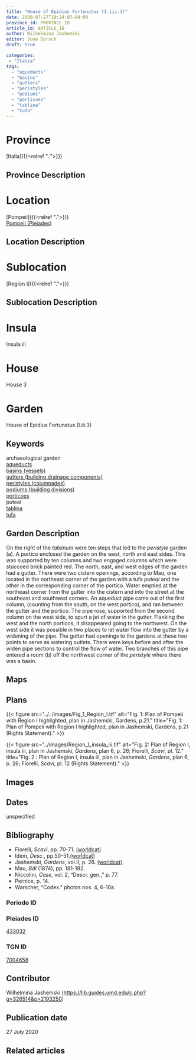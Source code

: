```yaml
---
title: "House of Epidius Fortunatus (I.iii.3)"
date: 2020-07-27T19:24:07-04:00
province_id: PROVINCE_ID
article_id: ARTICLE_ID
author: Wilhelmina Jashemski
editor: June Dorsch
draft: true

categories:
 - "Italia"
tags:
  - "aqueducts"
  - "basins"
  - "gutters"
  - "peristyles"
  - "podiums"
  - "porticoes"
  - "tablina"
  - "tufa"
---
```


# Province

[Italia]({{<relref "..">}})

## Province Description

<!-- DESCRIPTION -->


# Location

[Pompeii]({{<relref ".">}}) \
[Pompeii (Pleiades)](https://pleiades.stoa.org/places/433032)

## Location Description

<!-- LEAVE THIS BLANK FOR NOW -->

# Sublocation

[Region I]({{<relref ".">}})

## Sublocation Description

<!-- DESCRIPTION -->

# Insula

Insula iii

# House

House 3

# Garden

House of Epidius Fortunatus (I.iii.3)

## Keywords

archaeological garden \
[aqueducts](http://vocab.getty.edu/page/aat/300006165) \
[basins (vessels)](http://vocab.getty.edu/page/aat/300045614) \
[gutters (building drainage components)](http://vocab.getty.edu/page/aat/300052565) \
[peristyles (columnades)](http://vocab.getty.edu/page/aat/300004029) \
[podiums (building divisions)](http://vocab.getty.edu/page/aat/300000976) \
[porticoes](http://vocab.getty.edu/page/aat/300004145) \
puteal \
[tablina](http://vocab.getty.edu/page/aat/300004180) \
[tufa](http://vocab.getty.edu/page/aat/300011712)  

## Garden Description

On the right of the *tablinum* were ten steps that led to the *peristyle* garden (a). A portico enclosed the garden on the west, north and east sides. This was supported by ten columns and two engaged columns which were stuccoed brick painted red. The north, east, and west edges of the garden had a gutter. There were two cistern openings, according to Mau, one located in the northeast corner of the garden with a tufa *puteal* and the other in the corresponding corner of the portico. Water emptied at the northeast corner from the gutter into the cistern and into the street at the southeast and southwest corners. An aqueduct pipe came out of the first column, (counting from the south, on the west portico), and ran between the gutter and the portico. The pipe rose, supported from the second column on the west side, to spurt a jet of water in the gutter. Flanking the west and the north porticos, it disappeared going to the northwest. On the west side it was possible in two places to let water flow into the gutter by a widening of the pipe. The gutter had openings to the gardens at these two points to serve as watering outlets. There were keys before and after the widen pipe sections to control the flow of water. Two branches of this pipe entered a room (b) off the northwest corner of the *peristyle* where there was a basin.

## Maps

<!--
OLD WAY (DO NOT USE)
![alt_text](../../images/image_name.ext)
*CAPTION*

NEW WAY ↓↓↓↓
{{< figure src="../../images/image_name.ext" alt="ALT_TEXT" title="CAPTION" >}}
-->

## Plans

{{< figure src="../../images/Fig_1_Region_I.tif" alt="Fig. 1: Plan of Pompeii with Region I highlighted, plan in Jashemski, Gardens, p.21." title="Fig. 1: Plan of Pompeii with Region I highlighted, plan in Jashemski, Gardens, p.21 (Rights Statement)." >}}

{{< figure src="../images/Region_I_insula_iii.tif" alt="Fig. 2: Plan of Region I, insula iii, plan in Jashemski, *Gardens*, plan 6, p. 26; Fiorelli,
*Scavi*, pl. 12." title="Fig. 2 : Plan of Region I, insula iii, plan in Jashemski, *Gardens*, plan 6, p. 26; Fiorelli,
*Scavi*, pl. 12 (Rights Statement)." >}}

## Images


## Dates

unspecified

## Bibliography

* Fiorelli, *Scavi*, pp. 70-71. [(worldcat)](http://www.worldcat.org/oclc/249024903)
* Idem, *Desc.*, pp.50-51.[(worldcat)](http://www.worldcat.org/oclc/908272023)
* Jashemski, *Gardens*, vol.II, p. 26. [(worldcat)](http://www.worldcat.org/oclc/921816405)
* Mau, *BdI* (1874), pp. 181-182.
* Niccolini, *Case*, vol. 2, “Descr. gen.,” p. 77.
* Pernice, p. 14.
* Warscher, “Codex.” photos nos. 4, 6-10a.

### Periodo ID

<!-- [PERIODO_ID](https://pleiades.stoa.org/places/PLEIADES_ID) -->

### Pleiades ID

[433032](https://pleiades.stoa.org/places/433032)

### TGN ID

[7004658](http://vocab.getty.edu/page/tgn/7004658)

## Contributor

Wilhelmina Jashemski (https://lib.guides.umd.edu/c.php?g=326514&p=2193250)

## Publication date

27 July 2020

## Related articles

<!-- Links to other related articles. Leave blank for now -->
